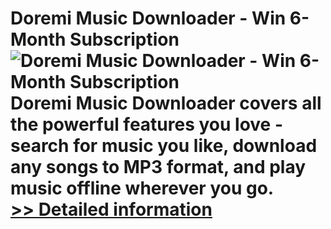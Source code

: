 # Doremi Music Downloader - Win 6-Month Subscription<br />![Doremi Music Downloader - Win 6-Month Subscription](https://mycommerce.akamaized.net/api/pimages/P301003079/BIG/301003079.PNG)<br />Doremi Music Downloader covers all the powerful features you love - search for music you like, download any songs to MP3 format, and play music offline wherever you go.<br />[>> Detailed information](https://secure.shareit.com/shareit/product.html?productid=301003079&affiliateid=200057808)